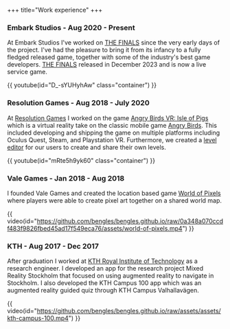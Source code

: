 +++
title="Work experience"
+++

### Embark Studios - Aug 2020 - Present

At Embark Studios I've worked on [THE FINALS](https://www.reachthefinals.com/) since the very early days of the project. I've had the pleasure to bring it from its infancy to a fully fledged released game, together with some of the industry's best game developers. [THE FINALS](https://www.reachthefinals.com/) released in December 2023 and is now a live service game.


{{ youtube(id="D_-sYUHyhAw" class="container") }}

### Resolution Games - Aug 2018 - July 2020

At [Resolution Games](https://www.resolutiongames.com/) I worked on the game [Angry Birds VR: Isle of Pigs](https://www.resolutiongames.com/angry-birds-vr-isle-of-pigs) which is a virtual reality take on the classic mobile game [Angry Birds](https://www.angrybirds.com/play/). This included developing and shipping the game on multiple platforms including Oculus Quest, Steam, and Playstation VR. Furthermore, we created a [level editor](https://www.uploadvr.com/angry-birds-vr-online-level-sharing/) for our users to create and share their own levels.

{{ youtube(id="mRte5h9yk60" class="container") }}

### Vale Games - Jan 2018 - Aug 2018

I founded Vale Games and created the location based game [World of Pixels](https://youtu.be/aBbI-5Q4IrY) where players were able to create pixel art together on a shared world map. 

{{ video(id="https://github.com/bengles/bengles.github.io/raw/0a348a070ccdf483f9826fbed45ad17f549eca76/assets/world-of-pixels.mp4") }}

### KTH - Aug 2017 - Dec 2017

After graduation I worked at [KTH Royal Institute of Technology](https://www.kth.se/) as a research engineer. I developed an app for the research project Mixed Reality Stockholm that focused on using augmented reality to navigate in Stockholm. I also developed the KTH Campus 100 app which was an augmented reality guided quiz through KTH Campus Valhallavägen.

{{ video(id="https://github.com/bengles/bengles.github.io/raw/assets/assets/kth-campus-100.mp4") }}